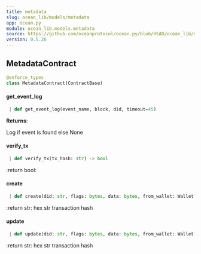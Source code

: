 ```yaml
---
title: metadata
slug: ocean_lib/models/metadata
app: ocean.py
module: ocean_lib.models.metadata
source: https://github.com/oceanprotocol/ocean.py/blob/HEAD/ocean_lib/models/metadata.py
version: 0.5.26
---
```

## MetadataContract

```python
@enforce_types
class MetadataContract(ContractBase)
```

#### get\_event\_log

```python
 | def get_event_log(event_name, block, did, timeout=45)
```

**Returns**:

Log if event is found else None

#### verify\_tx

```python
 | def verify_tx(tx_hash: str) -> bool
```

:return bool:

#### create

```python
 | def create(did: str, flags: bytes, data: bytes, from_wallet: Wallet) -> str
```

:return str: hex str transaction hash

#### update

```python
 | def update(did: str, flags: bytes, data: bytes, from_wallet: Wallet) -> str
```

:return str: hex str transaction hash

